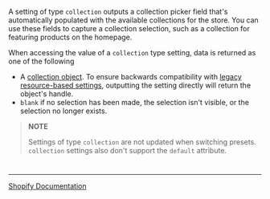A setting of type `collection` outputs a collection picker field that's automatically populated with the available collections for the store. You can use these fields to capture a collection selection, such as a collection for featuring products on the homepage.

When accessing the value of a `collection` type setting, data is returned as one of the following

- A [collection object](https://shopify.dev/api/liquid/objects/collection).
  To ensure backwards compatibility with [legacy resource-based settings](https://shopify.dev/themes/architecture/settings#legacy-resource-based-settings), outputting the setting directly will return the object's handle.
- `blank` if no selection has been made, the selection isn't visible, or the selection no longer exists.

> **NOTE**
>
> Settings of type `collection` are not updated when switching presets. `collection` settings also don't support the `default` attribute.

#

---

[Shopify Documentation](https://shopify.dev/themes/architecture/settings/input-settings#collection)
